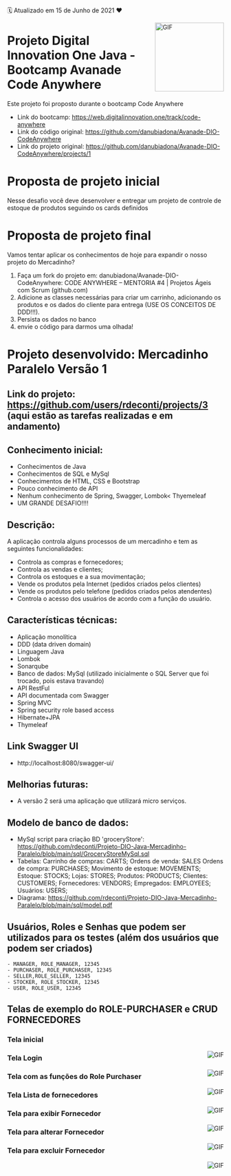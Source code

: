 :spiral_calendar: Atualizado em 15 de Junho de 2021 :heart:

<img align="right" alt="GIF" height="160px" src="https://github.com/rdeconti/rdeconti-resources/blob/main/Digital%20Innovation%20One%20-%20Logotipo.png" />

# Projeto Digital Innovation One Java - Bootcamp Avanade Code Anywhere
Este projeto foi proposto durante o bootcamp Code Anywhere
- Link do bootcamp: https://web.digitalinnovation.one/track/code-anywhere
- Link do código original: https://github.com/danubiadona/Avanade-DIO-CodeAnywhere
- Link do projeto original: https://github.com/danubiadona/Avanade-DIO-CodeAnywhere/projects/1

# Proposta de projeto inicial
Nesse desafio você deve desenvolver e entregar um projeto de controle de estoque de produtos seguindo os cards definidos

# Proposta de projeto final
Vamos tentar aplicar os conhecimentos de hoje para expandir o nosso projeto do Mercadinho?
1) Faça um fork do projeto em: danubiadona/Avanade-DIO-CodeAnywhere: CODE ANYWHERE – MENTORIA #4 | Projetos Ágeis com Scrum (github.com)
2) Adicione as classes necessárias para criar um carrinho, adicionando os produtos e os dados do cliente para entrega (USE OS CONCEITOS DE DDD!!!).
3) Persista os dados no banco
4) envie o código para darmos uma olhada!

# Projeto desenvolvido: Mercadinho Paralelo Versão 1

## Link do projeto: https://github.com/users/rdeconti/projects/3 (aqui estão as tarefas realizadas e em andamento)

## Conhecimento inicial:
- Conhecimentos de Java
- Conhecimentos de SQL e MySql
- Conhecimentos de HTML, CSS e Bootstrap
- Pouco conhecimento de API
- Nenhum conhecimento de Spring, Swagger, Lombok< Thyemeleaf
- UM GRANDE DESAFIO!!!!

## Descrição:
A aplicação controla alguns processos de um mercadinho e tem as seguintes funcionalidades:
- Controla as compras e fornecedores;
- Controla as vendas e clientes;
- Controla os estoques e a sua movimentação;
- Vende os produtos pela Internet (pedidos criados pelos clientes)
- Vende os produtos pelo telefone (pedidos criados pelos atendentes)
- Controla o acesso dos usuários de acordo com a função do usuário.

## Características técnicas:
- Aplicação monolítica
- DDD (data driven domain)
- Linguagem Java
- Lombok
- Sonarqube
- Banco de dados: MySql (utilizado inicialmente o SQL Server que foi trocado, pois estava travando)
- API RestFul
- API documentada com Swagger
- Spring MVC
- Spring security role based access
- Hibernate+JPA
- Thymeleaf

## Link Swagger UI
- http://localhost:8080/swagger-ui/

## Melhorias futuras:
- A versão 2 será uma aplicação que utilizará micro serviços.

## Modelo de banco de dados:
- MySql script para criação BD 'groceryStore': https://github.com/rdeconti/Projeto-DIO-Java-Mercadinho-Paralelo/blob/main/sql/GroceryStoreMySql.sql
- Tabelas:
  Carrinho de compras: CARTS;
  Ordens de venda: SALES
  Ordens de compra: PURCHASES;
  Movimento de estoque: MOVEMENTS;
  Estoque: STOCKS;
  Lojas: STORES;
  Produtos: PRODUCTS;
  Clientes: CUSTOMERS;
  Fornecedores: VENDORS;
  Empregados: EMPLOYEES;
  Usuários: USERS;
- Diagrama: https://github.com/rdeconti/Projeto-DIO-Java-Mercadinho-Paralelo/blob/main/sql/model.pdf

## Usuários, Roles e Senhas que podem ser utilizados para os testes (além dos usuários que podem ser criados)
	- MANAGER, ROLE_MANAGER, 12345
	- PURCHASER, ROLE_PURCHASER, 12345
	- SELLER,ROLE_SELLER, 12345
	- STOCKER, ROLE_STOCKER, 12345
	- USER, ROLE_USER, 12345

## Telas de exemplo do ROLE-PURCHASER e CRUD FORNECEDORES

### Tela inicial
<img align="right" alt="GIF" src="https://github.com/rdeconti/Projeto-DIO-Java-Mercadinho-Paralelo/blob/main/telas/tela-1-entrada.png" />

### Tela Login
<img align="right" alt="GIF" src="https://github.com/rdeconti/Projeto-DIO-Java-Mercadinho-Paralelo/blob/main/telas/tela-2-login.png" />

### Tela com as funções do Role Purchaser
<img align="right" alt="GIF" src="https://github.com/rdeconti/Projeto-DIO-Java-Mercadinho-Paralelo/blob/main/telas/tela-3-role-purchaser.png" />

### Tela Lista de fornecedores
<img align="right" alt="GIF" src="https://github.com/rdeconti/Projeto-DIO-Java-Mercadinho-Paralelo/blob/main/telas/tela-4-role-purchaser-lista-fornecedores.png" />

### Tela para exibir Fornecedor
<img align="right" alt="GIF" src="https://github.com/rdeconti/Projeto-DIO-Java-Mercadinho-Paralelo/blob/main/telas/tela-5-role-purchaser-exibir-fornecedor.png" />

### Tela para alterar Fornecedor
<img align="right" alt="GIF" src="https://github.com/rdeconti/Projeto-DIO-Java-Mercadinho-Paralelo/blob/main/telas/tela-6-role-purchaser-alterar-fornecedor.png" />

### Tela para excluir Fornecedor
<img align="right" alt="GIF" src="https://github.com/rdeconti/Projeto-DIO-Java-Mercadinho-Paralelo/blob/main/telas/tela-7-role-purchaser-excluir-fornecedor.png" />




